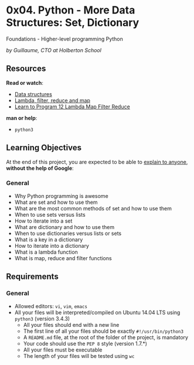 # 0x04. Python - More Data Structures: Set, Dictionary

Foundations - Higher-level programming  Python

_by Guillaume, CTO at Holberton School_


## Resources

**Read or watch**:

-   [Data structures](https://intranet.hbtn.io/rltoken/dnFegYagqFoW7WraIP-9RA "Data structures")
-   [Lambda, filter, reduce and map](https://intranet.hbtn.io/rltoken/xXAlsMIs9-sCL4fljYeNfg "Lambda, filter, reduce and map")
-   [Learn to Program 12 Lambda Map Filter Reduce](https://intranet.hbtn.io/rltoken/AT-UtsGuhgIzQSwSdKvckw "Learn to Program 12 Lambda Map Filter Reduce")

**man or help**:

-   `python3`

## Learning Objectives

At the end of this project, you are expected to be able to  [explain to anyone](https://intranet.hbtn.io/rltoken/nk5q5-kWETz_U2bOqSSzYQ "explain to anyone"),  **without the help of Google**:

### General

-   Why Python programming is awesome
-   What are set and how to use them
-   What are the most common methods of set and how to use them
-   When to use sets versus lists
-   How to iterate into a set
-   What are dictionary and how to use them
-   When to use dictionaries versus lists or sets
-   What is a key in a dictionary
-   How to iterate into a dictionary
-   What is a lambda function
-   What is map, reduce and filter functions

## Requirements

### General

-   Allowed editors:  `vi`,  `vim`,  `emacs`
-   All your files will be interpreted/compiled on Ubuntu 14.04 LTS using  `python3`  (version 3.4.3)
	-   All your files should end with a new line
	-   The first line of all your files should be exactly  `#!/usr/bin/python3`
	-   A  `README.md`  file, at the root of the folder of the project, is mandatory
	-   Your code should use the  `PEP 8`  style (version 1.7.*)
	-   All your files must be executable
	-   The length of your files will be tested using  `wc`
